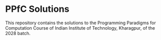 # PPfC Solutions
This repository contains the solutions to the Programming Paradigms for Computation Course of Indian Institute of Technology, Kharagpur, of the 2028 batch.
